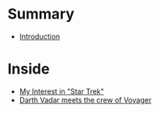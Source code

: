 # Summary
* [Introduction](README.md)

# Inside
* [My Interest in "Star Trek"](_posts/2018-07-20-what-do-you-find-most-interesting-about-star-trek.md)
* [Darth Vadar meets the crew of Voyager](_posts/2018-07-20-what-would-happen-if-darth-vader-met-the-crew-of-voyager.md)
